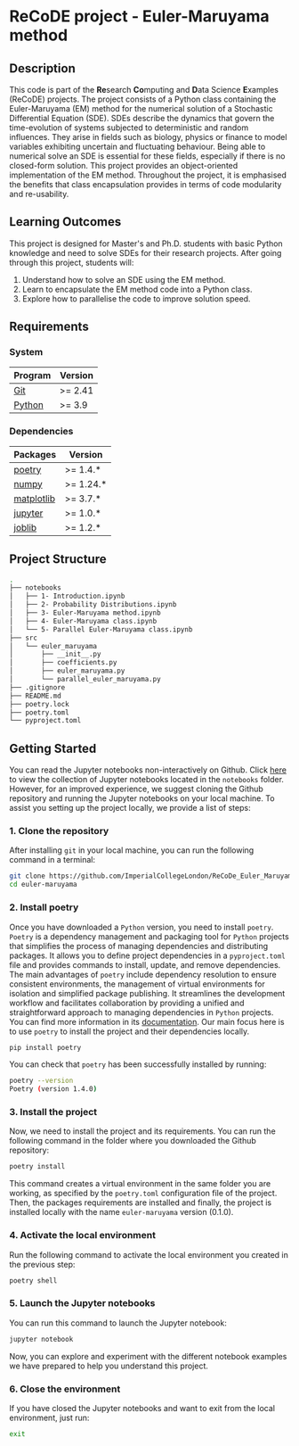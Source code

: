 # ReCoDE project - Euler-Maruyama method

## Description

This code is part of the **Re**search **Co**mputing and **D**ata Science **E**xamples (ReCoDE) projects. 
The project consists of a Python class containing the Euler-Maruyama (EM) method for the numerical solution
of a Stochastic Differential Equation (SDE). SDEs describe the dynamics that govern the time-evolution of 
systems subjected to deterministic and random influences. They arise in fields such as biology, physics or 
finance to model variables exhibiting uncertain and fluctuating behaviour. Being able to numerical solve an SDE 
is essential for these fields, especially if there is no closed-form solution. This project provides an 
object-oriented implementation of the EM method. Throughout the project, it is emphasised the benefits that
class encapsulation provides in terms of code modularity and re-usability.

## Learning Outcomes
This project is designed for Master's and Ph.D. students with basic Python knowledge and need to solve SDEs
for their research projects. After going through this project, students will:

1. Understand how to solve an SDE using the EM method.
2. Learn to encapsulate the EM method code into a Python class.
3. Explore how to parallelise the code to improve solution speed.


## Requirements

### System

| Program                                                    | Version |
|------------------------------------------------------------|---------|
| [Git](https://git-scm.com/)                                | >= 2.41 |
| [Python](https://www.python.org/downloads/)                | >= 3.9  |

### Dependencies

| Packages                                               | Version   |
|--------------------------------------------------------|-----------|
| [poetry](https://python-poetry.org/docs/)              | >= 1.4.*  |
| [numpy](https://numpy.org/doc/stable/)                 | >= 1.24.* |
| [matplotlib](https://matplotlib.org/stable/index.html) | >= 3.7.*  |
| [jupyter](http://jupyter.org/install)                  | >= 1.0.*  |
| [joblib](https://joblib.readthedocs.io/en/stable/)     | >= 1.2.*  |

## Project Structure
```bash 
.
├── notebooks
│   ├── 1- Introduction.ipynb
│   ├── 2- Probability Distributions.ipynb
│   ├── 3- Euler-Maruyama method.ipynb
│   ├── 4- Euler-Maruyama class.ipynb
│   └── 5- Parallel Euler-Maruyama class.ipynb
├── src
│   └── euler_maruyama
│       ├── __init__.py
│       ├── coefficients.py
│       ├── euler_maruyama.py
│       └── parallel_euler_maruyama.py
├── .gitignore
├── README.md
├── poetry.lock
├── poetry.toml
└── pyproject.toml
```

## Getting Started

You can read the Jupyter notebooks non-interactively on Github. Click [here](https://github.com/ImperialCollegeLondon/ReCoDe_Euler_Maruyama/tree/main/notebooks)
to view the collection of Jupyter notebooks located in the ``notebooks`` folder. However, for an improved experience, we suggest cloning the Github repository and running the Jupyter notebooks on your local
machine. To assist you setting up the project locally, we provide a list of steps:

### 1. Clone the repository

After installing `git` in your local machine, you can run the following command in a terminal:

```bash
git clone https://github.com/ImperialCollegeLondon/ReCoDe_Euler_Maruyama.git euler-maruyama
cd euler-maruyama
```

### 2. Install poetry

Once you have downloaded a `Python` version, you need to install `poetry`. 
`Poetry` is a dependency management and packaging tool for `Python` projects that simplifies the process of managing dependencies and distributing packages.
It allows you to define project dependencies in a `pyproject.toml` file and provides commands to install, update, and remove dependencies. 
The main advantages of `poetry` include dependency resolution to ensure consistent environments, the management of virtual environments for isolation and simplified package publishing. 
It streamlines the development workflow and facilitates collaboration by providing a unified and straightforward approach to managing dependencies in `Python` projects.
You can find more information in its [documentation](https://python-poetry.org/).
Our main focus here is to use `poetry` to install the project and their dependencies locally.

```bash
pip install poetry
```

You can check that `poetry` has been successfully installed by running:

```bash
poetry --version
Poetry (version 1.4.0)
```


### 3. Install the project

Now, we need to install the project and its requirements. You can run the following command in the folder 
where you downloaded the Github repository:

```bash
poetry install
```

This command creates a virtual environment in the same folder you are working, as specified by the
`poetry.toml` configuration file of the project. Then, the packages requirements are installed and
finally, the project is installed locally with the name `euler-maruyama` version (0.1.0).

### 4. Activate the local environment

Run the following command to activate the local environment you created in the previous step:

```bash
poetry shell
```

### 5. Launch the Jupyter notebooks

You can run this command to launch the Jupyter notebook:

```bash
jupyter notebook
```

Now, you can explore and experiment with the different notebook examples we have prepared to help you
understand this project.

### 6. Close the environment

If you have closed the Jupyter notebooks and want to exit from the local environment, just run:

```bash
exit
```
